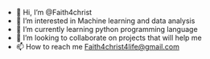 - 👋 Hi, I’m @Faith4christ
- 👀 I’m interested in Machine learning and data analysis 
- 🌱 I’m currently learning python programming language 
- 💞️ I’m looking to collaborate on projects that will help me
- 📫 How to reach me Faith4christ4life@gmail.com 

<!---
Faith4christ/Faith4christ is a ✨ special ✨ repository because its `README.md` (this file) appears on your GitHub profile.
You can click the Preview link to take a look at your changes.
--->
